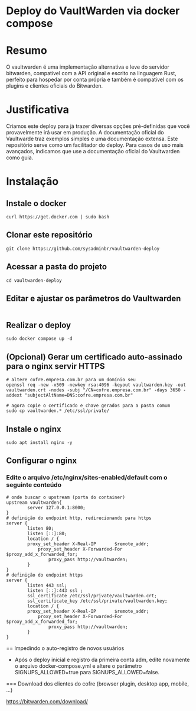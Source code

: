 # Deploy do VaultWarden via docker compose

# Resumo  
O vaultwarden é uma implementação alternativa e leve do servidor bitwarden, compatível com a API original e escrito na linguagem Rust, perfeito para hospedar por conta própria e também é compatível com os plugins e clientes oficiais do Bitwarden.

# Justificativa  
Criamos este deploy para já trazer diversas opções pré-definidas que você provavelmente irá usar em produção. A documentação oficial do Vaultwarde traz exemplos simples e uma documentação extensa. Este repositório serve como um facilitador do deploy. Para casos de uso mais avançados, indicamos que use a documentação oficial do Vaultwarden como guia.  


# Instalação  

## Instale o docker
```
curl https://get.docker.com | sudo bash
```

## Clonar este repositório
```
git clone https://github.com/sysadminbr/vaultwarden-deploy
```

## Acessar a pasta do projeto
```
cd vaultwarden-deploy
```

## Editar e ajustar os parâmetros do Vaultwarden
```

```


## Realizar o deploy
```
sudo docker compose up -d
```


## (Opcional) Gerar um certificado auto-assinado para o nginx servir HTTPS
```
# altere cofre.empresa.com.br para um domínio seu
openssl req -new -x509 -newkey rsa:4096 -keyout vaultwarden.key -out vaultwarden.crt -nodes -subj "/CN=cofre.empresa.com.br" -days 3650 -addext "subjectAltName=DNS:cofre.empresa.com.br"

# agora copie o certificado e chave gerados para a pasta comum
sudo cp vaultwarden.* /etc/ssl/private/
```

## Instale o nginx
```
sudo apt install nginx -y
```



## Configurar o nginx 
### Edite o arquivo /etc/nginx/sites-enabled/default com o seguinte conteúdo
```
# onde buscar o upstream (porta do container)
upstream vaultwarden{
        server 127.0.0.1:8000;
}
# definição do endpoint http, redirecionando para https
server {
        listen 80;
        listen [::]:80;
        location / {
		proxy_set_header X-Real-IP       $remote_addr;
        	proxy_set_header X-Forwarded-For $proxy_add_x_forwarded_for;
                proxy_pass http://vaultwarden;
        }
}
# definição do endpoint https
server {
        listen 443 ssl;
        listen [::]:443 ssl ;
        ssl_certificate /etc/ssl/private/vaultwarden.crt;
        ssl_certificate_key /etc/ssl/private/vaultwarden.key;
        location / {
		proxy_set_header X-Real-IP       $remote_addr;
        	proxy_set_header X-Forwarded-For $proxy_add_x_forwarded_for;
                proxy_pass http://vaultwarden;
        }
}
```








== Impedindo o auto-registro de novos usuários

* Após o deploy inicial e registro da primeira conta adm, edite novamente o arquivo docker-compose.yml e altere o parâmetro SIGNUPS_ALLOWED=true para SIGNUPS_ALLOWED=false. 


=== Download dos clientes do cofre (browser plugin, desktop app, mobile, ...)

https://bitwarden.com/download/





